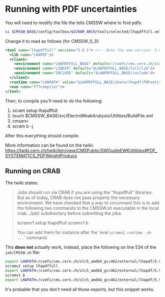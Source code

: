 # Running with PDF uncertainties

You will need to modify the file the tells CMSSW where to find pdfs:

```bash
vi $CMSSW_BASE/config/toolbox/$SCRAM_ARCH/tools/selected/lhapdffull.xml
```

Change it to read as follows (for CMSSW_5_3):

```xml
<tool name="lhapdffull" version="5.9.1"> <!-- Note the new version: 5.9.1 -->
  <lib name="LHAPDF"/>
  <client>
    <environment name="LHAPDFFULL_BASE" default="/cvmfs/cms.cern.ch/slc5_amd64_gcc462/external/lhapdf/5.9.1"/> <!-- Note the new version: 5.9.1 -->
    <environment name="LIBDIR" default="$LHAPDFFULL_BASE/full/lib"/>
    <environment name="INCLUDE" default="$LHAPDFFULL_BASE/include"/>
  </client>
  <runtime name="LHAPATH" value="$LHAPDFFULL_BASE/share/lhapdf/PDFsets"/>
  <use name="f77compiler"/>
</tool>

```

Then, to compile you'll need to do the following:

1. scram setup lhapdffull
2. touch $CMSSW_BASE/src/ElectroWeakAnalysis/Utilities/BuildFile.xml
3. cmsenv
4. scram b -j

After this everything should compile.

More information can be found on the twiki:
https://twiki.cern.ch/twiki/bin/view/CMSPublic/SWGuideEWKUtilities#PDF_SYSTEMATICS_PDFWeightProduce

## Running on CRAB

The twiki states:

> Jobs should run via CRAB if you are using the "lhapdffull" libraries. But as
> of today, CRAB does not pass properly the necessary environment. We have
> checked that a way to circumvent this is to add the following two commands to
> the CMSSW.sh executable in the local crab.../job/ subdirectory before
> submitting the jobs:
>
> scramv1 setup lhapdffull
> scramv1 b
>
> You can add them for instance after the 'eval `scramv1 runtime -sh ...`'
> command.

This **does not** actually work, instead, place the following on line 534 of
the `job/CMSSW.sh` file:

```bash
export LHAPATH=/cvmfs/cms.cern.ch/slc5_amd64_gcc462/external/lhapdf/5.9.1/share/lhapdf/PDFsets
scramv1 setup lhapdffull
export LHAPATH=/cvmfs/cms.cern.ch/slc5_amd64_gcc462/external/lhapdf/5.9.1/share/lhapdf/PDFsets
scramv1 b
export LHAPATH=/cvmfs/cms.cern.ch/slc5_amd64_gcc462/external/lhapdf/5.9.1/share/lhapdf/PDFsets
```

It's probable that you don't need all those exports, but this snippet works.
